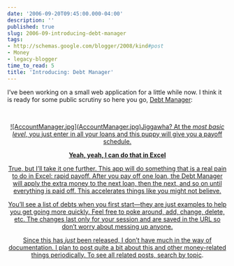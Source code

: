 ```yaml
---
date: '2006-09-20T09:45:00.000-04:00'
description: ''
published: true
slug: 2006-09-introducing-debt-manager
tags:
- http://schemas.google.com/blogger/2008/kind#post
- Money
- legacy-blogger
time_to_read: 5
title: 'Introducing: Debt Manager'
---
```


I’ve been working on a small web application for a little while now. I think it is ready for some public scrutiny so here you go, <a href="/debt" title="Debt Manager">Debt Manager</a>:

<a href="/debt" title="Debt Manager"><br />
<div style="text-align: center;"><a href="/debt" title="Debt Manager">![AccountManager.jpg](AccountManager.jpg)Jiggawha? At the <em>most basic level</em>, you just enter in all your loans and this puppy will give you a payoff schedule.

<strong>Yeah, yeah, I can do that in Excel</strong>

True, but I’ll take it one further. This app will do something that is a real pain to do in Excel: rapid payoff. After you pay off one loan, the Debt Manager will apply the extra money to the next loan, then the next, and so on until everything is paid off. This accelerates things like you might not believe.

You’ll see a list of debts when you first start—they are just examples to help you get going more quickly. Feel free to poke around, add, change, delete, etc. The changes last only for your session and are saved in the URL so don’t worry about messing up anyone.

Since this has <em>just</em> been released, I don’t have much in the way of documentation. I plan to post quite a bit about this and other money-related things periodically.  To see all related posts, <a href="/?cat=14">search by topic</a>.